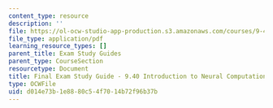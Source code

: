 ```yaml
---
content_type: resource
description: ''
file: https://ol-ocw-studio-app-production.s3.amazonaws.com/courses/9-40-introduction-to-neural-computation-spring-2018/d014e73b1e8880c54f7014b72f96b37b_MIT9_40S18_Final_StudyGuide.pdf
file_type: application/pdf
learning_resource_types: []
parent_title: Exam Study Guides
parent_type: CourseSection
resourcetype: Document
title: Final Exam Study Guide - 9.40 Introduction to Neural Computation
type: OCWFile
uid: d014e73b-1e88-80c5-4f70-14b72f96b37b
---
```

